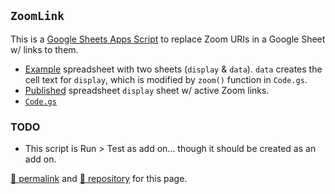 ## `ZoomLink`

This is a [Google Sheets Apps Script](https://developers.google.com/apps-script/guides/sheets) to replace Zoom URIs in a Google Sheet w/ links to them.

- [Example](https://docs.google.com/spreadsheets/d/1D5N7W9oFrUXjB9569Qm6inJ0Xr631kPygQz0f742eEU/edit) spreadsheet with two sheets (`display` &amp; `data`).  `data` creates the cell text for `display`, which is modified by `zoom()` function in `Code.gs`.
- [Published](https://docs.google.com/spreadsheets/d/e/2PACX-1vT2gwo-SF5JzRwyRdwSviT3a607qNpafRtfGXZpAf1WzJlZPzCNGdDh-eGYao5CQglw87CmZyQfAKKb/pubhtml) spreadsheet `display` sheet w/ active Zoom links.
- [`Code.gs`](https://github.com/psb-david-petty/google-apps-scripts/blob/main/ZoomLink/Code.gs)

### TODO

- This script is Run > Test as add on... though it should be created as an add on.

[&#128279; permalink](https://psb-david-petty.github.io/google-apps-scripts/ZoomLink/) and [&#128297; repository](https://github.com/psb-david-petty/google-apps-scripts/ZoomLink/) for this page.
